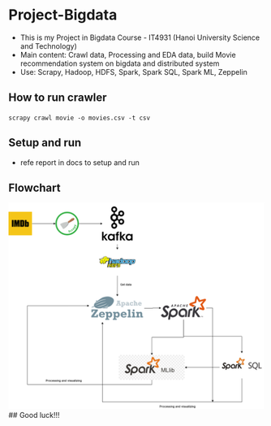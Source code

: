 # Project-Bigdata
- This is my Project in Bigdata Course - IT4931 (Hanoi University Science and Technology)
- Main content: Crawl data, Processing and EDA data, build Movie recommendation system on bigdata and distributed system
- Use: Scrapy, Hadoop, HDFS, Spark, Spark SQL, Spark ML, Zeppelin
## How to run crawler
`scrapy crawl movie -o movies.csv -t csv`
## Setup and run 
- refe report in docs to setup and run 
## Flowchart
<img src="result/flow_bigdata_imdb.png">
## Good luck!!!
